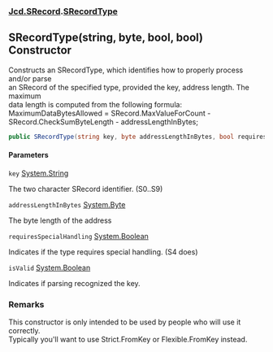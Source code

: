 ### [Jcd.SRecord](Jcd.SRecord.md 'Jcd.SRecord').[SRecordType](Jcd.SRecord.SRecordType.md 'Jcd.SRecord.SRecordType')

## SRecordType(string, byte, bool, bool) Constructor

Constructs an SRecordType, which identifies how to properly process and/or parse  
an SRecord of the specified type, provided the key, address length. The maximum  
data length is computed from the following formula:  
MaximumDataBytesAllowed = SRecord.MaxValueForCount - SRecord.CheckSumByteLength - addressLengthInBytes;

```csharp
public SRecordType(string key, byte addressLengthInBytes, bool requiresSpecialHandling=false, bool isValid=true);
```
#### Parameters

<a name='Jcd.SRecord.SRecordType.SRecordType(string,byte,bool,bool).key'></a>

`key` [System.String](https://docs.microsoft.com/en-us/dotnet/api/System.String 'System.String')

The two character SRecord identifier. (S0..S9)

<a name='Jcd.SRecord.SRecordType.SRecordType(string,byte,bool,bool).addressLengthInBytes'></a>

`addressLengthInBytes` [System.Byte](https://docs.microsoft.com/en-us/dotnet/api/System.Byte 'System.Byte')

The byte length of the address

<a name='Jcd.SRecord.SRecordType.SRecordType(string,byte,bool,bool).requiresSpecialHandling'></a>

`requiresSpecialHandling` [System.Boolean](https://docs.microsoft.com/en-us/dotnet/api/System.Boolean 'System.Boolean')

Indicates if the type requires special handling. (S4 does)

<a name='Jcd.SRecord.SRecordType.SRecordType(string,byte,bool,bool).isValid'></a>

`isValid` [System.Boolean](https://docs.microsoft.com/en-us/dotnet/api/System.Boolean 'System.Boolean')

Indicates if parsing recognized the key.

### Remarks
This constructor is only intended to be used by people who will use it correctly.  
Typically you'll want to use Strict.FromKey or Flexible.FromKey instead.